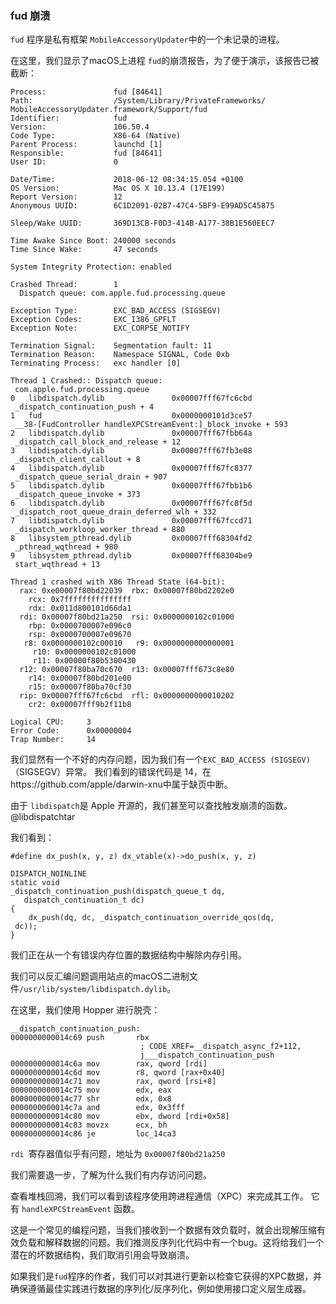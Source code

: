 ### fud 崩溃

`fud` 程序是私有框架 `MobileAccessoryUpdater`中的一个未记录的进程。

在这里，我们显示了macOS上进程 `fud`的崩溃报告，为了便于演示，该报告已被截断：

```
Process:               fud [84641]
Path:                  /System/Library/PrivateFrameworks/
MobileAccessoryUpdater.framework/Support/fud
Identifier:            fud
Version:               106.50.4
Code Type:             X86-64 (Native)
Parent Process:        launchd [1]
Responsible:           fud [84641]
User ID:               0

Date/Time:             2018-06-12 08:34:15.054 +0100
OS Version:            Mac OS X 10.13.4 (17E199)
Report Version:        12
Anonymous UUID:        6C1D2091-02B7-47C4-5BF9-E99AD5C45875

Sleep/Wake UUID:       369D13CB-F0D3-414B-A177-38B1E560EEC7

Time Awake Since Boot: 240000 seconds
Time Since Wake:       47 seconds

System Integrity Protection: enabled

Crashed Thread:        1
  Dispatch queue: com.apple.fud.processing.queue

Exception Type:        EXC_BAD_ACCESS (SIGSEGV)
Exception Codes:       EXC_I386_GPFLT
Exception Note:        EXC_CORPSE_NOTIFY

Termination Signal:    Segmentation fault: 11
Termination Reason:    Namespace SIGNAL, Code 0xb
Terminating Process:   exc handler [0]

Thread 1 Crashed:: Dispatch queue:
 com.apple.fud.processing.queue
0   libdispatch.dylib             	0x00007fff67fc6cbd
 _dispatch_continuation_push + 4
1   fud                           	0x0000000101d3ce57
 __38-[FudController handleXPCStreamEvent:]_block_invoke + 593
2   libdispatch.dylib             	0x00007fff67fbb64a
 _dispatch_call_block_and_release + 12
3   libdispatch.dylib             	0x00007fff67fb3e08
 _dispatch_client_callout + 8
4   libdispatch.dylib             	0x00007fff67fc8377
 _dispatch_queue_serial_drain + 907
5   libdispatch.dylib             	0x00007fff67fbb1b6
 _dispatch_queue_invoke + 373
6   libdispatch.dylib             	0x00007fff67fc8f5d
 _dispatch_root_queue_drain_deferred_wlh + 332
7   libdispatch.dylib             	0x00007fff67fccd71
 _dispatch_workloop_worker_thread + 880
8   libsystem_pthread.dylib       	0x00007fff68304fd2
 _pthread_wqthread + 980
9   libsystem_pthread.dylib       	0x00007fff68304be9
 start_wqthread + 13

Thread 1 crashed with X86 Thread State (64-bit):
  rax: 0xe00007f80bd22039  rbx: 0x00007f80bd2202e0
    rcx: 0x7fffffffffffffff
    rdx: 0x011d800101d66da1
  rdi: 0x00007f80bd21a250  rsi: 0x0000000102c01000
    rbp: 0x0000700007e096c0
    rsp: 0x0000700007e09670
   r8: 0x0000000102c00010   r9: 0x0000000000000001
     r10: 0x0000000102c01000
     r11: 0x00000f80b5300430
  r12: 0x00007f80ba70c670  r13: 0x00007fff673c8e80
    r14: 0x00007f80bd201e00
    r15: 0x00007f80ba70cf30
  rip: 0x00007fff67fc6cbd  rfl: 0x0000000000010202
    cr2: 0x00007fff9b2f11b8

Logical CPU:     3
Error Code:      0x00000004
Trap Number:     14
```

我们显然有一个不好的内存问题，因为我们有一个`EXC_BAD_ACCESS (SIGSEGV)`（SIGSEGV）异常。
我们看到的错误代码是 14，在https://github.com/apple/darwin-xnu中属于缺页中断。

由于 `libdispatch`是 Apple 开源的，我们甚至可以查找触发崩溃的函数。@libdispatchtar

我们看到：
```
#define dx_push(x, y, z) dx_vtable(x)->do_push(x, y, z)

DISPATCH_NOINLINE
static void
_dispatch_continuation_push(dispatch_queue_t dq,
   dispatch_continuation_t dc)
{
	dx_push(dq, dc, _dispatch_continuation_override_qos(dq,
 dc));
}
```

我们正在从一个有错误内存位置的数据结构中解除内存引用。

我们可以反汇编问题调用站点的macOS二进制文件`/usr/lib/system/libdispatch.dylib`。

在这里，我们使用 Hopper 进行脱壳：
```
__dispatch_continuation_push:
0000000000014c69 push       rbx
                             ; CODE XREF=__dispatch_async_f2+112,
                             j___dispatch_continuation_push
0000000000014c6a mov        rax, qword [rdi]
0000000000014c6d mov        r8, qword [rax+0x40]
0000000000014c71 mov        rax, qword [rsi+8]
0000000000014c75 mov        edx, eax
0000000000014c77 shr        edx, 0x8
0000000000014c7a and        edx, 0x3fff
0000000000014c80 mov        ebx, dword [rdi+0x58]
0000000000014c83 movzx      ecx, bh
0000000000014c86 je         loc_14ca3
```

`rdi `寄存器值似乎有问题，地址为 `0x00007f80bd21a250 `

我们需要退一步，了解为什么我们有内存访问问题。

查看堆栈回溯，我们可以看到该程序使用跨进程通信（XPC）来完成其工作。 它有 `handleXPCStreamEvent` 函数。

这是一个常见的编程问题，当我们接收到一个数据有效负载时，就会出现解压缩有效负载和解释数据的问题。我们推测反序列化代码中有一个bug。这将给我们一个潜在的坏数据结构，我们取消引用会导致崩溃。

如果我们是`fud`程序的作者，我们可以对其进行更新以检查它获得的XPC数据，并确保遵循最佳实践进行数据的序列化/反序列化，例如使用接口定义层生成器。
